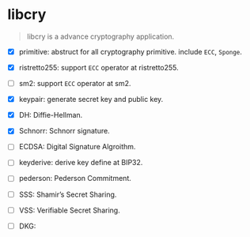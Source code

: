 # libcry

> libcry is a advance cryptography application.

- [X] primitive: abstruct for all cryptography primitive. include `ECC`, `Sponge`.
- [X] ristretto255: support `ECC` operator at ristretto255.
- [ ] sm2: support `ECC` operator at sm2.
- [X] keypair: generate secret key and public key.
- [X] DH: Diffie-Hellman.
- [X] Schnorr: Schnorr signature.
- [ ] ECDSA: Digital Signature Algroithm.
- [ ] keyderive: derive key define at BIP32.
- [ ] pederson: Pederson Commitment.
- [ ] SSS: Shamir’s Secret Sharing.
- [ ] VSS: Verifiable Secret Sharing.
- [ ] DKG:


